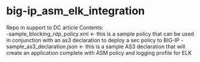 # big-ip_asm_elk_integration

Repo in support to DC article
Contents:  
-sample_blocking_rdp_policy.xml <- this is a sample policy that can be used in conjunction with an as3 declaration to deploy a sec policy to BIG-IP
-sample_as3_declaration.json <- this is a sample AS3 declaration that will create an application complete with ASM policy and logging profile for ELK
